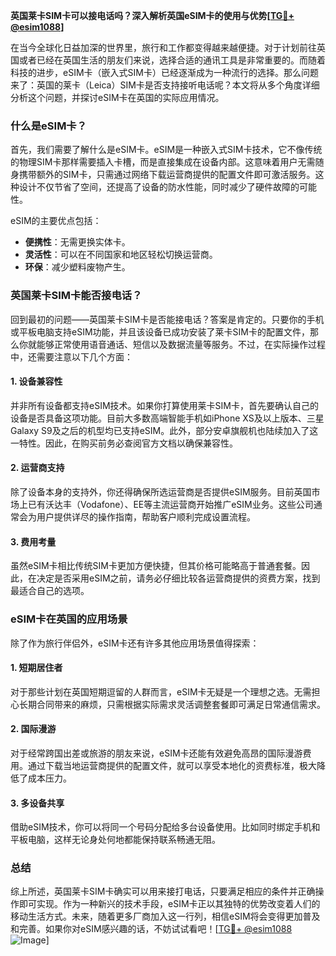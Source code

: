 **英国莱卡SIM卡可以接电话吗？深入解析英国eSIM卡的使用与优势[[TG💪+ @esim1088](https://t.me/s/esim1088)]**

在当今全球化日益加深的世界里，旅行和工作都变得越来越便捷。对于计划前往英国或者已经在英国生活的朋友们来说，选择合适的通讯工具是非常重要的。而随着科技的进步，eSIM卡（嵌入式SIM卡）已经逐渐成为一种流行的选择。那么问题来了：英国的莱卡（Leica）SIM卡是否支持接听电话呢？本文将从多个角度详细分析这个问题，并探讨eSIM卡在英国的实际应用情况。

### 什么是eSIM卡？

首先，我们需要了解什么是eSIM卡。eSIM是一种嵌入式SIM卡技术，它不像传统的物理SIM卡那样需要插入卡槽，而是直接集成在设备内部。这意味着用户无需随身携带额外的SIM卡，只需通过网络下载运营商提供的配置文件即可激活服务。这种设计不仅节省了空间，还提高了设备的防水性能，同时减少了硬件故障的可能性。

eSIM的主要优点包括：
- **便携性**：无需更换实体卡。
- **灵活性**：可以在不同国家和地区轻松切换运营商。
- **环保**：减少塑料废物产生。

### 英国莱卡SIM卡能否接电话？

回到最初的问题——英国莱卡SIM卡是否能接电话？答案是肯定的。只要你的手机或平板电脑支持eSIM功能，并且该设备已成功安装了莱卡SIM卡的配置文件，那么你就能够正常使用语音通话、短信以及数据流量等服务。不过，在实际操作过程中，还需要注意以下几个方面：

#### 1. 设备兼容性
并非所有设备都支持eSIM技术。如果你打算使用莱卡SIM卡，首先要确认自己的设备是否具备这项功能。目前大多数高端智能手机如iPhone XS及以上版本、三星Galaxy S9及之后的机型均已支持eSIM。此外，部分安卓旗舰机也陆续加入了这一特性。因此，在购买前务必查阅官方文档以确保兼容性。

#### 2. 运营商支持
除了设备本身的支持外，你还得确保所选运营商是否提供eSIM服务。目前英国市场上已有沃达丰（Vodafone）、EE等主流运营商开始推广eSIM业务。这些公司通常会为用户提供详尽的操作指南，帮助客户顺利完成设置流程。

#### 3. 费用考量
虽然eSIM卡相比传统SIM卡更加方便快捷，但其价格可能略高于普通套餐。因此，在决定是否采用eSIM之前，请务必仔细比较各运营商提供的资费方案，找到最适合自己的选项。

### eSIM卡在英国的应用场景

除了作为旅行伴侣外，eSIM卡还有许多其他应用场景值得探索：

#### 1. 短期居住者
对于那些计划在英国短期逗留的人群而言，eSIM卡无疑是一个理想之选。无需担心长期合同带来的麻烦，只需根据实际需求灵活调整套餐即可满足日常通信需求。

#### 2. 国际漫游
对于经常跨国出差或旅游的朋友来说，eSIM卡还能有效避免高昂的国际漫游费用。通过下载当地运营商提供的配置文件，就可以享受本地化的资费标准，极大降低了成本压力。

#### 3. 多设备共享
借助eSIM技术，你可以将同一个号码分配给多台设备使用。比如同时绑定手机和平板电脑，这样无论身处何地都能保持联系畅通无阻。

### 总结

综上所述，英国莱卡SIM卡确实可以用来接打电话，只要满足相应的条件并正确操作即可实现。作为一种新兴的技术手段，eSIM卡正以其独特的优势改变着人们的移动生活方式。未来，随着更多厂商加入这一行列，相信eSIM将会变得更加普及和完善。如果你对eSIM感兴趣的话，不妨试试看吧！[[TG💪+ @esim1088](https://t.me/s/esim1088) ![Image](https://i.postimg.cc/4NQfJmqS/Snipaste-2025-05-13-00-14-12.png)]